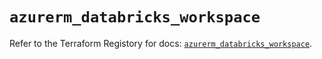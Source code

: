# `azurerm_databricks_workspace`

Refer to the Terraform Registory for docs: [`azurerm_databricks_workspace`](https://www.terraform.io/docs/providers/azurerm/r/databricks_workspace).
